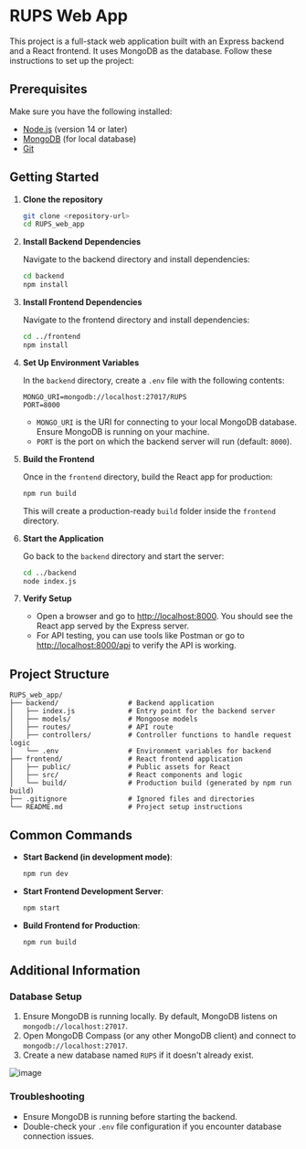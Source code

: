 # RUPS Web App

This project is a full-stack web application built with an Express backend and a React frontend. It uses MongoDB as the database. Follow these instructions to set up the project:

## Prerequisites

Make sure you have the following installed:
- [Node.js](https://nodejs.org/) (version 14 or later)
- [MongoDB](https://www.mongodb.com/try/download/community) (for local database)
- [Git](https://git-scm.com/)

## Getting Started

1. **Clone the repository**

   ```bash
   git clone <repository-url>
   cd RUPS_web_app
   ```

2. **Install Backend Dependencies**

   Navigate to the backend directory and install dependencies:

   ```bash
   cd backend
   npm install
   ```

3. **Install Frontend Dependencies**

   Navigate to the frontend directory and install dependencies:

   ```bash
   cd ../frontend
   npm install
   ```

4. **Set Up Environment Variables**

   In the `backend` directory, create a `.env` file with the following contents:

   ```plaintext
   MONGO_URI=mongodb://localhost:27017/RUPS
   PORT=8000
   ```

   - `MONGO_URI` is the URI for connecting to your local MongoDB database. Ensure MongoDB is running on your machine.
   - `PORT` is the port on which the backend server will run (default: `8000`).

5. **Build the Frontend**

   Once in the `frontend` directory, build the React app for production:

   ```bash
   npm run build
   ```

   This will create a production-ready `build` folder inside the `frontend` directory.

6. **Start the Application**

   Go back to the `backend` directory and start the server:

   ```bash
   cd ../backend
   node index.js
   ```

7. **Verify Setup**

   - Open a browser and go to [http://localhost:8000](http://localhost:8000). You should see the React app served by the Express server.
   - For API testing, you can use tools like Postman or go to [http://localhost:8000/api](http://localhost:8000/api) to verify the API is working.

## Project Structure

```plaintext
RUPS_web_app/
├── backend/                 # Backend application
│   ├── index.js             # Entry point for the backend server
│   ├── models/              # Mongoose models
│   ├── routes/              # API route
│   ├── controllers/         # Controller functions to handle request logic
│   └── .env                 # Environment variables for backend
├── frontend/                # React frontend application
│   ├── public/              # Public assets for React
│   ├── src/                 # React components and logic
│   └── build/               # Production build (generated by npm run build)
├── .gitignore               # Ignored files and directories
└── README.md                # Project setup instructions
```

## Common Commands

- **Start Backend (in development mode)**:

   ```bash
   npm run dev
   ```

- **Start Frontend Development Server**:

   ```bash
   npm start
   ```

- **Build Frontend for Production**:

   ```bash
   npm run build
   ```

## Additional Information

### Database Setup

1. Ensure MongoDB is running locally. By default, MongoDB listens on `mongodb://localhost:27017`.
2. Open MongoDB Compass (or any other MongoDB client) and connect to `mongodb://localhost:27017`.
3. Create a new database named `RUPS` if it doesn't already exist.

![image](https://github.com/user-attachments/assets/2e567cbc-fe77-4d2e-bc38-7330cc2be56d)

### Troubleshooting

- Ensure MongoDB is running before starting the backend.
- Double-check your `.env` file configuration if you encounter database connection issues.

